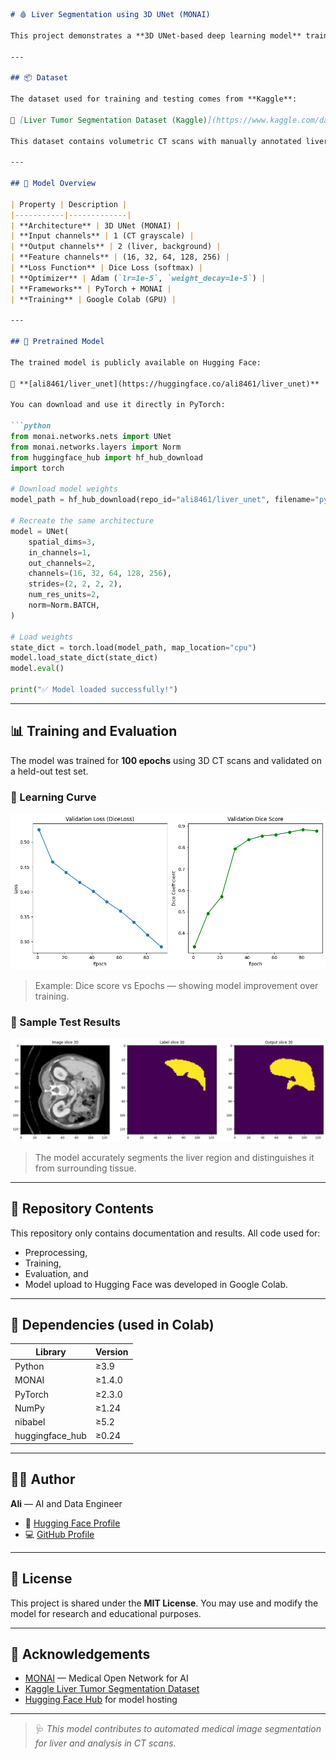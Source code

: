 ````markdown
# 🩸 Liver Segmentation using 3D UNet (MONAI)

This project demonstrates a **3D UNet-based deep learning model** trained with the [MONAI](https://monai.io/) framework for **automatic liver and tumor segmentation** from 3D CT scans.

---

## 📦 Dataset

The dataset used for training and testing comes from **Kaggle**:

🔗 [Liver Tumor Segmentation Dataset (Kaggle)](https://www.kaggle.com/datasets/andrewmvd/liver-tumor-segmentation)

This dataset contains volumetric CT scans with manually annotated liver and tumor masks.

---

## 🧠 Model Overview

| Property | Description |
|-----------|-------------|
| **Architecture** | 3D UNet (MONAI) |
| **Input channels** | 1 (CT grayscale) |
| **Output channels** | 2 (liver, background) |
| **Feature channels** | (16, 32, 64, 128, 256) |
| **Loss Function** | Dice Loss (softmax) |
| **Optimizer** | Adam (`lr=1e-5`, `weight_decay=1e-5`) |
| **Frameworks** | PyTorch + MONAI |
| **Training** | Google Colab (GPU) |

---

## 🤗 Pretrained Model

The trained model is publicly available on Hugging Face:

🔗 **[ali8461/liver_unet](https://huggingface.co/ali8461/liver_unet)**

You can download and use it directly in PyTorch:

```python
from monai.networks.nets import UNet
from monai.networks.layers import Norm
from huggingface_hub import hf_hub_download
import torch

# Download model weights
model_path = hf_hub_download(repo_id="ali8461/liver_unet", filename="pytorch_model.bin")

# Recreate the same architecture
model = UNet(
    spatial_dims=3,
    in_channels=1,
    out_channels=2,
    channels=(16, 32, 64, 128, 256),
    strides=(2, 2, 2, 2),
    num_res_units=2,
    norm=Norm.BATCH,
)

# Load weights
state_dict = torch.load(model_path, map_location="cpu")
model.load_state_dict(state_dict)
model.eval()

print("✅ Model loaded successfully!")
````

---

## 📊 Training and Evaluation

The model was trained for **100 epochs** using 3D CT scans and validated on a held-out test set.

### 🧩 Learning Curve

![Learning Curve](results/learning_curve.png)

> Example: Dice score vs Epochs — showing model improvement over training.

### 🧠 Sample Test Results

![Pred](results/test_pred_2.png)

> The model accurately segments the liver region and distinguishes it from surrounding tissue.

---

## 📁 Repository Contents

This repository only contains documentation and results.
All code used for:

* Preprocessing,
* Training,
* Evaluation, and
* Model upload to Hugging Face
  was developed in Google Colab.

---

## 🧰 Dependencies (used in Colab)

| Library         | Version |
| --------------- | ------- |
| Python          | ≥3.9    |
| MONAI           | ≥1.4.0  |
| PyTorch         | ≥2.3.0  |
| NumPy           | ≥1.24   |
| nibabel         | ≥5.2    |
| huggingface_hub | ≥0.24   |

---

## 👨‍💻 Author

**Ali** — AI and Data Engineer

* 🤗 [Hugging Face Profile](https://huggingface.co/ali8461)
* 💻 [GitHub Profile](https://github.com/ali8461)

---

## 🧾 License

This project is shared under the **MIT License**.
You may use and modify the model for research and educational purposes.

---

## 🌟 Acknowledgements

* [MONAI](https://monai.io/) — Medical Open Network for AI
* [Kaggle Liver Tumor Segmentation Dataset](https://www.kaggle.com/datasets/andrewmvd/liver-tumor-segmentation)
* [Hugging Face Hub](https://huggingface.co/) for model hosting

---

> 🩺 *This model contributes to automated medical image segmentation for liver and analysis in CT scans.*
